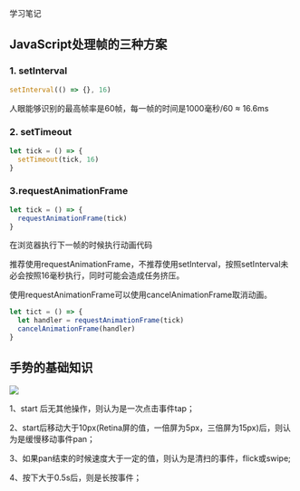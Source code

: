 学习笔记



## JavaScript处理帧的三种方案

### 1. setInterval

````js
setInterval(() => {}, 16)
````

人眼能够识别的最高帧率是60帧，每一帧的时间是1000毫秒/60 ≈ 16.6ms

### 2. setTimeout

````js
let tick = () => {
  setTimeout(tick, 16)
}
````

### 3.requestAnimationFrame

````js
let tick = () => {
  requestAnimationFrame(tick)
}
````

在浏览器执行下一帧的时候执行动画代码

推荐使用requestAnimationFrame，不推荐使用setInterval，按照setInterval未必会按照16毫秒执行，同时可能会造成任务挤压。

使用requestAnimationFrame可以使用cancelAnimationFrame取消动画。

````js
let tict = () => {
  let handler = requestAnimationFrame(tick)
  cancelAnimationFrame(handler)
}
````



## 手势的基础知识

<img src="/Users/lixiangju/Documents/LeeXJ/WebStudy/Frontend-09-Template/Week_15/gesture.png" style="zoom:100%;" />

1、start 后无其他操作，则认为是一次点击事件tap；

2、start后移动大于10px(Retina屏的值，一倍屏为5px，三倍屏为15px)后，则认为是缓慢移动事件pan；

3、如果pan结束的时候速度大于一定的值，则认为是清扫的事件，flick或swipe;

4、按下大于0.5s后，则是长按事件；


